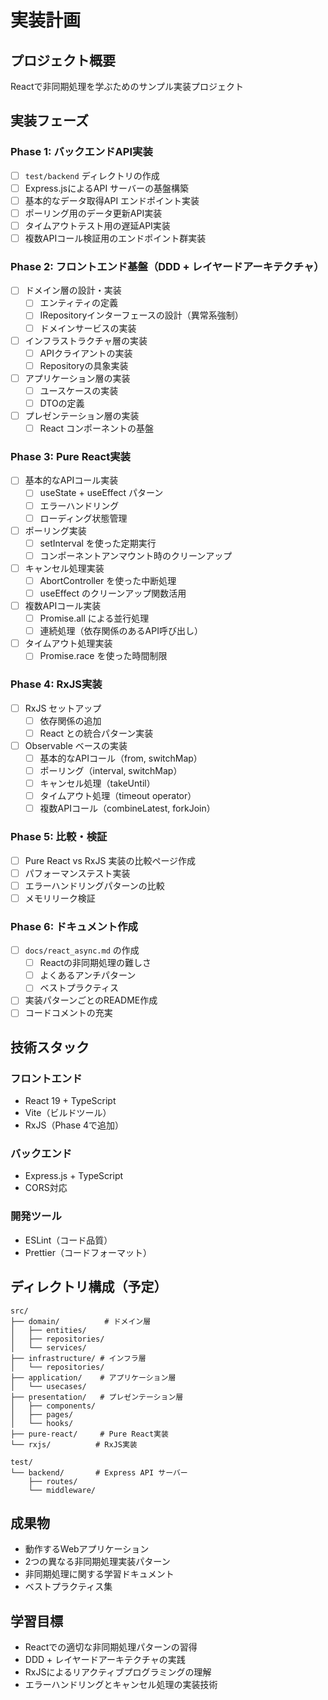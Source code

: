 # 実装計画

## プロジェクト概要
Reactで非同期処理を学ぶためのサンプル実装プロジェクト

## 実装フェーズ

### Phase 1: バックエンドAPI実装
- [ ] `test/backend` ディレクトリの作成
- [ ] Express.jsによるAPI サーバーの基盤構築
- [ ] 基本的なデータ取得API エンドポイント実装
- [ ] ポーリング用のデータ更新API実装
- [ ] タイムアウトテスト用の遅延API実装
- [ ] 複数APIコール検証用のエンドポイント群実装

### Phase 2: フロントエンド基盤（DDD + レイヤードアーキテクチャ）
- [ ] ドメイン層の設計・実装
  - [ ] エンティティの定義
  - [ ] IRepositoryインターフェースの設計（異常系強制）
  - [ ] ドメインサービスの実装
- [ ] インフラストラクチャ層の実装
  - [ ] APIクライアントの実装
  - [ ] Repositoryの具象実装
- [ ] アプリケーション層の実装
  - [ ] ユースケースの実装
  - [ ] DTOの定義
- [ ] プレゼンテーション層の実装
  - [ ] React コンポーネントの基盤

### Phase 3: Pure React実装
- [ ] 基本的なAPIコール実装
  - [ ] useState + useEffect パターン
  - [ ] エラーハンドリング
  - [ ] ローディング状態管理
- [ ] ポーリング実装
  - [ ] setInterval を使った定期実行
  - [ ] コンポーネントアンマウント時のクリーンアップ
- [ ] キャンセル処理実装
  - [ ] AbortController を使った中断処理
  - [ ] useEffect のクリーンアップ関数活用
- [ ] 複数APIコール実装
  - [ ] Promise.all による並行処理
  - [ ] 連続処理（依存関係のあるAPI呼び出し）
- [ ] タイムアウト処理実装
  - [ ] Promise.race を使った時間制限

### Phase 4: RxJS実装
- [ ] RxJS セットアップ
  - [ ] 依存関係の追加
  - [ ] React との統合パターン実装
- [ ] Observable ベースの実装
  - [ ] 基本的なAPIコール（from, switchMap）
  - [ ] ポーリング（interval, switchMap）
  - [ ] キャンセル処理（takeUntil）
  - [ ] タイムアウト処理（timeout operator）
  - [ ] 複数APIコール（combineLatest, forkJoin）

### Phase 5: 比較・検証
- [ ] Pure React vs RxJS 実装の比較ページ作成
- [ ] パフォーマンステスト実装
- [ ] エラーハンドリングパターンの比較
- [ ] メモリリーク検証

### Phase 6: ドキュメント作成
- [ ] `docs/react_async.md` の作成
  - [ ] Reactの非同期処理の難しさ
  - [ ] よくあるアンチパターン
  - [ ] ベストプラクティス
- [ ] 実装パターンごとのREADME作成
- [ ] コードコメントの充実

## 技術スタック

### フロントエンド
- React 19 + TypeScript
- Vite（ビルドツール）
- RxJS（Phase 4で追加）

### バックエンド
- Express.js + TypeScript
- CORS対応

### 開発ツール
- ESLint（コード品質）
- Prettier（コードフォーマット）

## ディレクトリ構成（予定）

```
src/
├── domain/          # ドメイン層
│   ├── entities/
│   ├── repositories/
│   └── services/
├── infrastructure/ # インフラ層
│   └── repositories/
├── application/    # アプリケーション層
│   └── usecases/
├── presentation/   # プレゼンテーション層
│   ├── components/
│   ├── pages/
│   └── hooks/
├── pure-react/     # Pure React実装
└── rxjs/          # RxJS実装

test/
└── backend/       # Express API サーバー
    ├── routes/
    └── middleware/
```

## 成果物
- 動作するWebアプリケーション
- 2つの異なる非同期処理実装パターン
- 非同期処理に関する学習ドキュメント
- ベストプラクティス集

## 学習目標
- Reactでの適切な非同期処理パターンの習得
- DDD + レイヤードアーキテクチャの実践
- RxJSによるリアクティブプログラミングの理解
- エラーハンドリングとキャンセル処理の実装技術